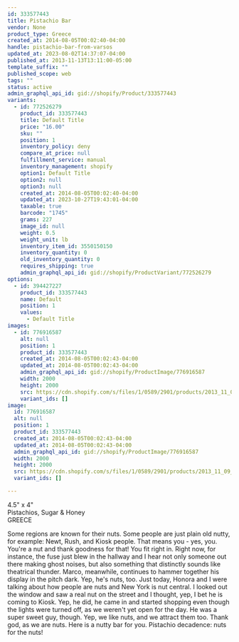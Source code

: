 ```yaml
---
id: 333577443
title: Pistachio Bar
vendor: None
product_type: Greece
created_at: 2014-08-05T00:02:40-04:00
handle: pistachio-bar-from-varsos
updated_at: 2023-08-02T14:37:07-04:00
published_at: 2013-11-13T13:11:00-05:00
template_suffix: ""
published_scope: web
tags: ""
status: active
admin_graphql_api_id: gid://shopify/Product/333577443
variants:
  - id: 772526279
    product_id: 333577443
    title: Default Title
    price: "16.00"
    sku: ""
    position: 1
    inventory_policy: deny
    compare_at_price: null
    fulfillment_service: manual
    inventory_management: shopify
    option1: Default Title
    option2: null
    option3: null
    created_at: 2014-08-05T00:02:40-04:00
    updated_at: 2023-10-27T19:43:01-04:00
    taxable: true
    barcode: "1745"
    grams: 227
    image_id: null
    weight: 0.5
    weight_unit: lb
    inventory_item_id: 3550150150
    inventory_quantity: 0
    old_inventory_quantity: 0
    requires_shipping: true
    admin_graphql_api_id: gid://shopify/ProductVariant/772526279
options:
  - id: 394427227
    product_id: 333577443
    name: Default
    position: 1
    values:
      - Default Title
images:
  - id: 776916587
    alt: null
    position: 1
    product_id: 333577443
    created_at: 2014-08-05T00:02:43-04:00
    updated_at: 2014-08-05T00:02:43-04:00
    admin_graphql_api_id: gid://shopify/ProductImage/776916587
    width: 2000
    height: 2000
    src: https://cdn.shopify.com/s/files/1/0589/2901/products/2013_11_09_Kiosk_1116.jpeg?v=1407211363
    variant_ids: []
image:
  id: 776916587
  alt: null
  position: 1
  product_id: 333577443
  created_at: 2014-08-05T00:02:43-04:00
  updated_at: 2014-08-05T00:02:43-04:00
  admin_graphql_api_id: gid://shopify/ProductImage/776916587
  width: 2000
  height: 2000
  src: https://cdn.shopify.com/s/files/1/0589/2901/products/2013_11_09_Kiosk_1116.jpeg?v=1407211363
  variant_ids: []

---
```


4.5" x 4"  
Pistachios, Sugar & Honey  
GREECE

Some regions are known for their nuts. Some people are just plain old nutty, for example: Newt, Rush, and Kiosk people. That means you \- yes, you. You're a nut and thank goodness for that! You fit right in. Right now, for instance, the fuse just blew in the hallway and I hear not only someone out there making ghost noises, but also something that distinctly sounds like theatrical thunder. Marco, meanwhile, continues to hammer together his display in the pitch dark. Yep, he's nuts, too. Just today, Honora and I were talking about how people are nuts and New York is nut central. I looked out the window and saw a real nut on the street and I thought, yep, I bet he is coming to Kiosk. Yep, he did, he came in and started shopping even though the lights were turned off, as we weren't yet open for the day. He was a super sweet guy, though. Yep, we like nuts, and we attract them too. Thank god, as we are nuts. Here is a nutty bar for you. Pistachio decadence: nuts for the nuts!